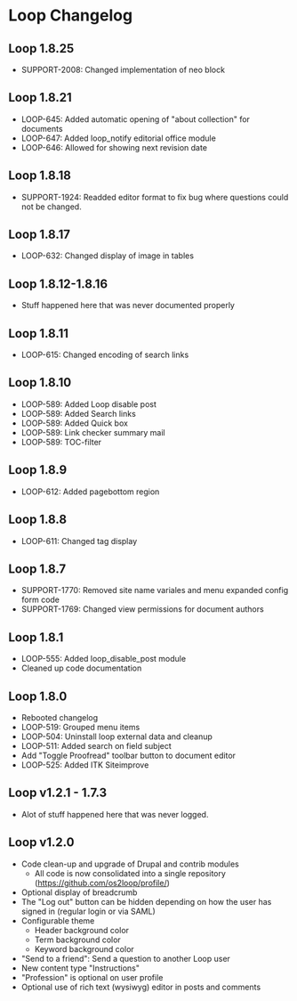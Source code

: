 # Loop Changelog

## Loop 1.8.25
* SUPPORT-2008: Changed implementation of neo block

## Loop 1.8.21
* LOOP-645: Added automatic opening of "about collection" for documents
* LOOP-647: Added loop_notify editorial office module
* LOOP-646: Allowed for showing next revision date

## Loop 1.8.18
* SUPPORT-1924: Readded editor format to fix bug where questions could not be changed.

## Loop 1.8.17
* LOOP-632: Changed display of image in tables

## Loop 1.8.12-1.8.16
* Stuff happened here that was never documented properly

## Loop 1.8.11
* LOOP-615: Changed encoding of search links

## Loop 1.8.10
* LOOP-589: Added Loop disable post
* LOOP-589: Added Search links
* LOOP-589: Added Quick box
* LOOP-589: Link checker summary mail
* LOOP-589: TOC-filter

## Loop 1.8.9
* LOOP-612: Added pagebottom region

## Loop 1.8.8
* LOOP-611: Changed tag display

## Loop 1.8.7
* SUPPORT-1770: Removed site name variales and menu expanded config form code
* SUPPORT-1769: Changed view   permissions for document authors

## Loop 1.8.1
* LOOP-555: Added loop_disable_post module
* Cleaned up code documentation

## Loop 1.8.0
* Rebooted changelog
* LOOP-519: Grouped menu items
* LOOP-504: Uninstall loop external data and cleanup
* LOOP-511: Added search on field subject
* Add "Toggle Proofread" toolbar button to document editor
* LOOP-525: Added ITK Siteimprove

## Loop v1.2.1 - 1.7.3
* Alot of stuff happened here that was never logged.

## Loop v1.2.0

* Code clean-up and upgrade of Drupal and contrib modules
  * All code is now consolidated into a single repository (https://github.com/os2loop/profile/)
* Optional display of breadcrumb
* The "Log out" button can be hidden depending on how the user has signed in (regular login or via SAML)
* Configurable theme
  * Header background color
  * Term background color
  * Keyword background color
* "Send to a friend": Send a question to another Loop user
* New content type "Instructions"
* "Profession" is optional on user profile
* Optional use of rich text (wysiwyg) editor in posts and comments
